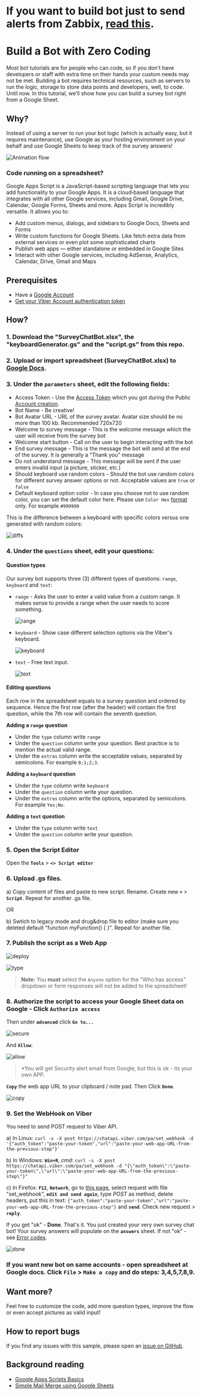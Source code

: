 # If you want to build bot just to send alerts from Zabbix, [read this](https://github.com/who0ps/build-a-bot-with-zero-coding/blob/master/README-ZBX.md).

# Build a Bot with Zero Coding

Most bot tutorials are for people who can code, so if you don’t have developers or staff with extra time on their hands your custom needs may not be met. Building a bot requires technical resources, such as servers to run the logic, storage to store data points and developers, well, to code. Until now. In this tutorial, we’ll show how you can build a survey bot right from a Google Sheet.

## Why?

Instead of using a server to run your bot logic (which is actually easy, but it requires maintenance), use Google as your hosting environment on your behalf and use Google Sheets to keep track of the survey answers!

![Animation flow](https://github.com/devrelv/blog/blob/master/google_sheet_flow.gif?raw=true)

### Code running on a spreadsheet?
Google Apps Script is a JavaScript-based scripting language that lets you add functionality to your Google Apps. It is a cloud‑based language that integrates with all other Google services, including Gmail, Google Drive, Calendar, Google Forms, Sheets and more. Apps Script is incredibly versatile. It allows you to:

- Add custom menus, dialogs, and sidebars to Google Docs, Sheets and Forms
- Write custom functions for Google Sheets. Like fetch extra data from external services or even plot some sophisticated charts
- Publish web apps — either standalone or embedded in Google Sites
- Interact with other Google services, including AdSense, Analytics, Calendar, Drive, Gmail and Maps

## Prerequisites
- Have a [Google Account](https://accounts.google.com)
- [Get your Viber Account authentication token](https://partners.viber.com/account/create-bot-account) 

## How?

### 1. Download the "SurveyChatBot.xlsx", the "keyboardGenerator.gs" and the "script.gs" from this repo.

### 2. Upload or import spreadsheet (SurveyChatBot.xlsx) to [Google Docs](https://sheet.new).

### 3. Under the **`parameters`** sheet, edit the following fields:

- Access Token - Use the [Access Token](https://developers.viber.com/docs/faq/#authentication-tokens) which you got during the Public [Account creation](https://partners.viber.com/account/create-bot-account).
- Bot Name - Be creative!
- Bot Avatar URL - URL of the survey avatar. Avatar size should be no more than 100 kb. Recommended 720x720
- Welcome to survey message - This is the welcome message which the user will receive from the survey bot
- Welcome start button - Call on the user to begin interacting with the bot
- End survey message - This is the message the bot will send at the end of the survey. It is generally a “Thank you” message
- Do not understand message - This message will be sent if the user enters invalid input (a picture, sticker, etc.)
- Should keyboard use random colors - Should the bot use random colors for different survey answer options or not. Acceptable values are `true` or `false`
- Default keyboard option color - In case you choose not to use random color, you can set the default color here. Please use `Color Hex` [format](http://www.color-hex.com//") only. For example `#999999`

This is the difference between a keyboard with specific colors versus one generated with random colors:

![diffs](https://user-images.githubusercontent.com/17404606/124808509-b2d71e00-df67-11eb-9858-10f6d03d083f.png)

### 4. Under the **`questions`** sheet, edit your questions:

#### Question types
Our survey bot supports three (3) different types of questions: `range`, `keyboard` and `text`:

- `range` -  Asks the user to enter a valid value from a custom range. It makes sense to provide a range when the user needs to score something.

	![range](https://user-images.githubusercontent.com/17404606/124808598-cda99280-df67-11eb-9201-f201ada09452.png)
- `keyboard` - Show case different selection options via the Viber's keyboard.

	![keyboard](https://user-images.githubusercontent.com/17404606/124808710-edd95180-df67-11eb-88a1-7aaeb2048fdc.png)

- `text` - Free text input.

	![text](https://user-images.githubusercontent.com/17404606/124808794-0d707a00-df68-11eb-9959-a552bda0f96a.png)


#### Editing questions
Each row in the spreadsheet equals to a survey question and ordered by sequence. Hence the first row (after the header) will contain the first question, while the 7th row will contain the seventh question.

**Adding a `range` question**

- Under the `type` column write `range`
- Under the `question` column write your question. Best practice is to mention the actual valid range.
- Under the `extras` column write the acceptable values, separated by semicolons. For example `0;1;2;3`.

**Adding a `keyboard` question**

- Under the `type` column write `keyboard`
- Under the `question` column write your question.
- Under the `extras` column write the options, separated by semicolons. For example `Yes;No`.

**Adding a `text` question**

- Under the `type` column write `text`
- Under the `question` column write your question.

### 5. Open the Script Editor

Open the **`Tools`** > **`<> Script editor`**

### 6. Upload .gs files.

a) Copy content of files and paste to new script. Rename. Create new **`+`** > **`Script`**. Repeat for another .gs file.

OR

b) Swtich to legacy mode and drug&drop file to editor (make sure you deleted default "function myFunction() {    }".  Repeat for another file.

### 7. Publish the script as a Web App

![deploy](https://user-images.githubusercontent.com/17404606/124802649-e06c9900-df60-11eb-98c7-8882a40fcfe9.png)

![type](https://user-images.githubusercontent.com/17404606/124802762-fd08d100-df60-11eb-8755-951c965e5ede.png)

> **Note:** You **must** select the `Anyone` option for the "Who has access" dropdown or form responses will not be added to the spreadsheet!

### 8. Authorize the script to access your Google Sheet data on Google - Click **`Authorize access`**

Then under **`advanced`** click **`Go to...`**

![secure](https://user-images.githubusercontent.com/17404606/124810403-f599f580-df69-11eb-9d8c-5e1cb56c92b1.png)

And **`Allow`**:

![allow](https://user-images.githubusercontent.com/17404606/124810777-680ad580-df6a-11eb-8b6b-07b9d042089c.png)

> \*You will get Security alert email from Google, but this is ok - its your own APP.

**`Copy`** the web app URL to your clipboard / note pad.
Then Click **`Done`**.

![copy](https://user-images.githubusercontent.com/17404606/124811072-bd46e700-df6a-11eb-8f60-b3055d703467.png)

### 9. Set the WebHook on Viber
You need to send POST request to Viber API.

a) In Linux: 
``curl -s -X post https://chatapi.viber.com/pa/set_webhook -d '{"auth_token":"paste-your-token","url":"paste-your-web-app-URL-from-the-previous-step"}'``

b) In Windows: **`Win+R`**, *cmd*:
`curl -s -X post https://chatapi.viber.com/pa/set_webhook -d "{\"auth_token\":\"paste-your-token\",\"url\":\"paste-your-web-app-URL-from-the-previous-step\"}"`

c) In Firefox: **`F12`**, **`Network`**, go to [this page](https://chatapi.viber.com/pa/set_webhook), select request with file "set_webhook", **`edit and send again`**, type *POST* as method, delete headers, put this in text: `{"auth_token":"paste-your-token","url":"paste-your-web-app-URL-from-the-previous-step"}` and **`send`**. Check new request > **`reply`**. 

If you get "ok" - **Done**. That's it. You just created your very own survey chat bot! Your survey answers will populate on the **`answers`** sheet.
If not "ok" - see [Error codes](https://developers.viber.com/docs/api/rest-bot-api/#error-codes).

![done](https://user-images.githubusercontent.com/17404606/124811565-44945a80-df6b-11eb-902f-9686a89125d6.png)

### If you want new bot on same accounts - open spreadsheet at Google docs. Click **`File`** > **`Make a copy`** and do steps: 3,4,5,7,8,9.

## Want more?
Feel free to customize the code, add more question types, improve the flow or even accept pictures as valid input!

## How to report bugs
If you find any issues with this sample, please open an [issue on GitHub](https://github.com/Viber/build-a-bot-with-zero-coding/issues/new).

## Background reading

+ [Google Apps Scripts Basics](https://developers.google.com/apps-script)
+ [Simple Mail Merge using Google Sheets](https://developers.google.com/apps-script/articles/mail_merge)
